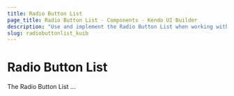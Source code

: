 ```yaml
---
title: Radio Button List
page_title: Radio Button List - Components - Kendo UI Builder
description: "Use and implement the Radio Button List when working with the Kendo UI Builder tool for creating and managing Angular and AngularJS-based web applications."
slug: radiobuttonlist_kuib
---
```


# Radio Button List

The Radio Button List ...

<!-- screen -->
